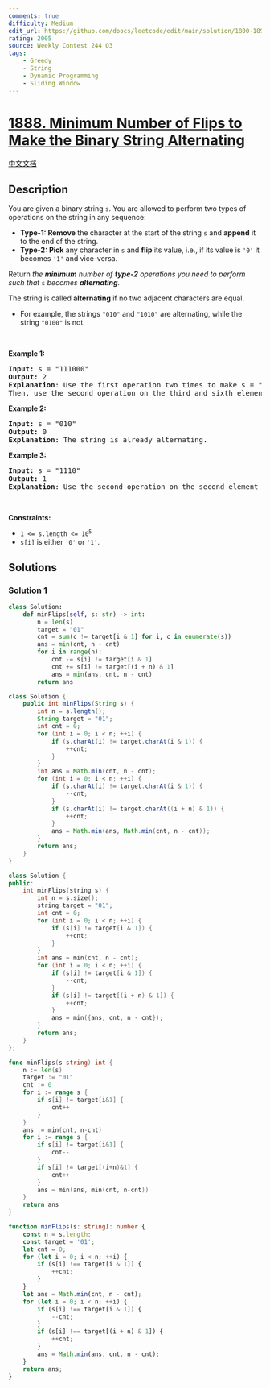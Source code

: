 ```yaml
---
comments: true
difficulty: Medium
edit_url: https://github.com/doocs/leetcode/edit/main/solution/1800-1899/1888.Minimum%20Number%20of%20Flips%20to%20Make%20the%20Binary%20String%20Alternating/README_EN.md
rating: 2005
source: Weekly Contest 244 Q3
tags:
    - Greedy
    - String
    - Dynamic Programming
    - Sliding Window
---
```


<!-- problem:start -->

# [1888. Minimum Number of Flips to Make the Binary String Alternating](https://leetcode.com/problems/minimum-number-of-flips-to-make-the-binary-string-alternating)

[中文文档](/solution/1800-1899/1888.Minimum%20Number%20of%20Flips%20to%20Make%20the%20Binary%20String%20Alternating/README.md)

## Description

<p>You are given a binary string <code>s</code>. You are allowed to perform two types of operations on the string in any sequence:</p>

<ul>
	<li><strong>Type-1: Remove</strong> the character at the start of the string <code>s</code> and <strong>append</strong> it to the end of the string.</li>
	<li><strong>Type-2: Pick</strong> any character in <code>s</code> and <strong>flip</strong> its value, i.e., if its value is <code>&#39;0&#39;</code> it becomes <code>&#39;1&#39;</code> and vice-versa.</li>
</ul>

<p>Return <em>the <strong>minimum</strong> number of <strong>type-2</strong> operations you need to perform</em> <em>such that </em><code>s</code> <em>becomes <strong>alternating</strong>.</em></p>

<p>The string is called <strong>alternating</strong> if no two adjacent characters are equal.</p>

<ul>
	<li>For example, the strings <code>&quot;010&quot;</code> and <code>&quot;1010&quot;</code> are alternating, while the string <code>&quot;0100&quot;</code> is not.</li>
</ul>

<p>&nbsp;</p>
<p><strong class="example">Example 1:</strong></p>

<pre>
<strong>Input:</strong> s = &quot;111000&quot;
<strong>Output:</strong> 2
<strong>Explanation</strong>: Use the first operation two times to make s = &quot;100011&quot;.
Then, use the second operation on the third and sixth elements to make s = &quot;10<u>1</u>01<u>0</u>&quot;.
</pre>

<p><strong class="example">Example 2:</strong></p>

<pre>
<strong>Input:</strong> s = &quot;010&quot;
<strong>Output:</strong> 0
<strong>Explanation</strong>: The string is already alternating.
</pre>

<p><strong class="example">Example 3:</strong></p>

<pre>
<strong>Input:</strong> s = &quot;1110&quot;
<strong>Output:</strong> 1
<strong>Explanation</strong>: Use the second operation on the second element to make s = &quot;1<u>0</u>10&quot;.
</pre>

<p>&nbsp;</p>
<p><strong>Constraints:</strong></p>

<ul>
	<li><code>1 &lt;= s.length &lt;= 10<sup>5</sup></code></li>
	<li><code>s[i]</code> is either <code>&#39;0&#39;</code> or <code>&#39;1&#39;</code>.</li>
</ul>

## Solutions

<!-- solution:start -->

### Solution 1

<!-- tabs:start -->

```python
class Solution:
    def minFlips(self, s: str) -> int:
        n = len(s)
        target = "01"
        cnt = sum(c != target[i & 1] for i, c in enumerate(s))
        ans = min(cnt, n - cnt)
        for i in range(n):
            cnt -= s[i] != target[i & 1]
            cnt += s[i] != target[(i + n) & 1]
            ans = min(ans, cnt, n - cnt)
        return ans
```

```java
class Solution {
    public int minFlips(String s) {
        int n = s.length();
        String target = "01";
        int cnt = 0;
        for (int i = 0; i < n; ++i) {
            if (s.charAt(i) != target.charAt(i & 1)) {
                ++cnt;
            }
        }
        int ans = Math.min(cnt, n - cnt);
        for (int i = 0; i < n; ++i) {
            if (s.charAt(i) != target.charAt(i & 1)) {
                --cnt;
            }
            if (s.charAt(i) != target.charAt((i + n) & 1)) {
                ++cnt;
            }
            ans = Math.min(ans, Math.min(cnt, n - cnt));
        }
        return ans;
    }
}
```

```cpp
class Solution {
public:
    int minFlips(string s) {
        int n = s.size();
        string target = "01";
        int cnt = 0;
        for (int i = 0; i < n; ++i) {
            if (s[i] != target[i & 1]) {
                ++cnt;
            }
        }
        int ans = min(cnt, n - cnt);
        for (int i = 0; i < n; ++i) {
            if (s[i] != target[i & 1]) {
                --cnt;
            }
            if (s[i] != target[(i + n) & 1]) {
                ++cnt;
            }
            ans = min({ans, cnt, n - cnt});
        }
        return ans;
    }
};
```

```go
func minFlips(s string) int {
	n := len(s)
	target := "01"
	cnt := 0
	for i := range s {
		if s[i] != target[i&1] {
			cnt++
		}
	}
	ans := min(cnt, n-cnt)
	for i := range s {
		if s[i] != target[i&1] {
			cnt--
		}
		if s[i] != target[(i+n)&1] {
			cnt++
		}
		ans = min(ans, min(cnt, n-cnt))
	}
	return ans
}
```

```ts
function minFlips(s: string): number {
    const n = s.length;
    const target = '01';
    let cnt = 0;
    for (let i = 0; i < n; ++i) {
        if (s[i] !== target[i & 1]) {
            ++cnt;
        }
    }
    let ans = Math.min(cnt, n - cnt);
    for (let i = 0; i < n; ++i) {
        if (s[i] !== target[i & 1]) {
            --cnt;
        }
        if (s[i] !== target[(i + n) & 1]) {
            ++cnt;
        }
        ans = Math.min(ans, cnt, n - cnt);
    }
    return ans;
}
```

<!-- tabs:end -->

<!-- solution:end -->

<!-- problem:end -->
